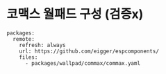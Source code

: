 # 코맥스 월패드 구성 (검증x)
```
packages:
  remote:
    refresh: always
    url: https://github.com/eigger/espcomponents/
    files:
      - packages/wallpad/commax/commax.yaml
```